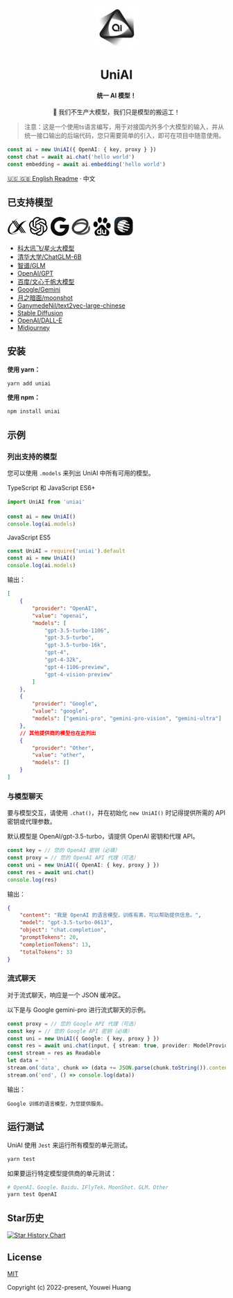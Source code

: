 <!-- @format -->

<p align="center"><img src="./icon/logo.png" width="100px"></p>

<h1 align="center">UniAI</h1>


<h4 align="center">统一 AI 模型！</h4>

<p align="center">🤗 我们不生产大模型，我们只是模型的搬运工！</p>

<!-- ![visitors](https://visitor-badge.glitch.me/badge?page_id=devilyouwei.UniAI&left_color=green&right_color=red) -->

>注意：这是一个使用ts语言编写，用于对接国内外多个大模型的输入，并从统一接口输出的后端代码，您只需要简单的引入，即可在项目中随意使用。


```typescript
const ai = new UniAI({ OpenAI: { key, proxy } })
const chat = await ai.chat('hello world')
const embedding = await ai.embedding('hello world')
```

[🇺🇸 🇬🇧 English Readme](./README.md) · 中文

## 已支持模型

<p align="left">
<img src="./icon/xunfei.png" width="45px">
<img src="./icon/openai.png" width="45px">
<img src="./icon/google.png" width="45px">
<img src="./icon/zhipu.png" width="45px">
<img src="./icon/baidu.png" width="45px">
<img src="./icon/moon.png" width="45px">
</p>

-   [科大讯飞/星火大模型](https://xinghuo.xfyun.cn)
-   [清华大学/ChatGLM-6B](https://github.com/THUDM/ChatGLM4)
-   [智谱/GLM](https://open.bigmodel.cn)
-   [OpenAI/GPT](https://platform.openai.com)
-   [百度/文心千帆大模型](https://cloud.baidu.com/product/wenxinworkshop)
-   [Google/Gemini](https://makersuite.google.com/app/)
-   [月之暗面/moonshot](https://platform.moonshot.cn/docs)
-   [GanymedeNil/text2vec-large-chinese](https://huggingface.co/GanymedeNil/text2vec-large-chinese)
-   [Stable Diffusion](https://github.com/AUTOMATIC1111/stable-diffusion-webui)
-   [OpenAI/DALL-E](https://platform.openai.com)
-   [Midjourney](https://github.com/novicezk/midjourney-proxy)

## 安装

**使用 yarn：**

```bash
yarn add uniai
```

**使用 npm：**

```bash
npm install uniai
```

## 示例

### 列出支持的模型

您可以使用 `.models` 来列出 UniAI 中所有可用的模型。

TypeScript 和 JavaScript ES6+

```typescript
import UniAI from 'uniai'

const ai = new UniAI()
console.log(ai.models)
```

JavaScript ES5

```javascript
const UniAI = require('uniai').default
const ai = new UniAI()
console.log(ai.models)
```

输出：

```json
[
    {
        "provider": "OpenAI",
        "value": "openai",
        "models": [
            "gpt-3.5-turbo-1106",
            "gpt-3.5-turbo",
            "gpt-3.5-turbo-16k",
            "gpt-4",
            "gpt-4-32k",
            "gpt-4-1106-preview",
            "gpt-4-vision-preview"
        ]
    },
    {
        "provider": "Google",
        "value": "google",
        "models": ["gemini-pro", "gemini-pro-vision", "gemini-ultra"]
    },
    // 其他提供商的模型也在此列出
    {
        "provider": "Other",
        "value": "other",
        "models": []
    }
]
```

### 与模型聊天

要与模型交互，请使用 `.chat()`，并在初始化 `new UniAI()` 时记得提供所需的 API 密钥或代理参数。

默认模型是 OpenAI/gpt-3.5-turbo，请提供 OpenAI 密钥和代理 API。

```typescript
const key = // 您的 OpenAI 密钥（必填）
const proxy = // 您的 OpenAI API 代理（可选）
const uni = new UniAI({ OpenAI: { key, proxy } })
const res = await uni.chat()
console.log(res)
```

输出：

```json
{
    "content": "我是 OpenAI 的语言模型，训练有素，可以帮助提供信息。",
    "model": "gpt-3.5-turbo-0613",
    "object": "chat.completion",
    "promptTokens": 20,
    "completionTokens": 13,
    "totalTokens": 33
}
```

### 流式聊天

对于流式聊天，响应是一个 JSON 缓冲区。

以下是与 Google gemini-pro 进行流式聊天的示例。

```typescript
const proxy = // 您的 Google API 代理（可选）
const key = // 您的 Google API 密钥（必填）
const uni = new UniAI({ Google: { key, proxy } })
const res = await uni.chat(input, { stream: true, provider: ModelProvider.Google, model: GoogleChatModel.GEM_PRO })
const stream = res as Readable
let data = ''
stream.on('data', chunk => (data += JSON.parse(chunk.toString()).content))
stream.on('end', () => console.log(data))
```

输出：

```
Google 训练的语言模型，为您提供服务。
```

## 运行测试

UniAI 使用 `Jest` 来运行所有模型的单元测试。

```bash
yarn test
```

如果要运行特定模型提供商的单元测试：

```bash
# OpenAI、Google、Baidu、IFlyTek、MoonShot、GLM、Other
yarn test OpenAI
```
## Star历史

[![Star History Chart](https://api.star-history.com/svg?repos=devilyouwei/UniAI&type=Date)](https://star-history.com/#devilyouwei/UniAI&Date)
## License

[MIT](./LICENSE)

Copyright (c) 2022-present, Youwei Huang
